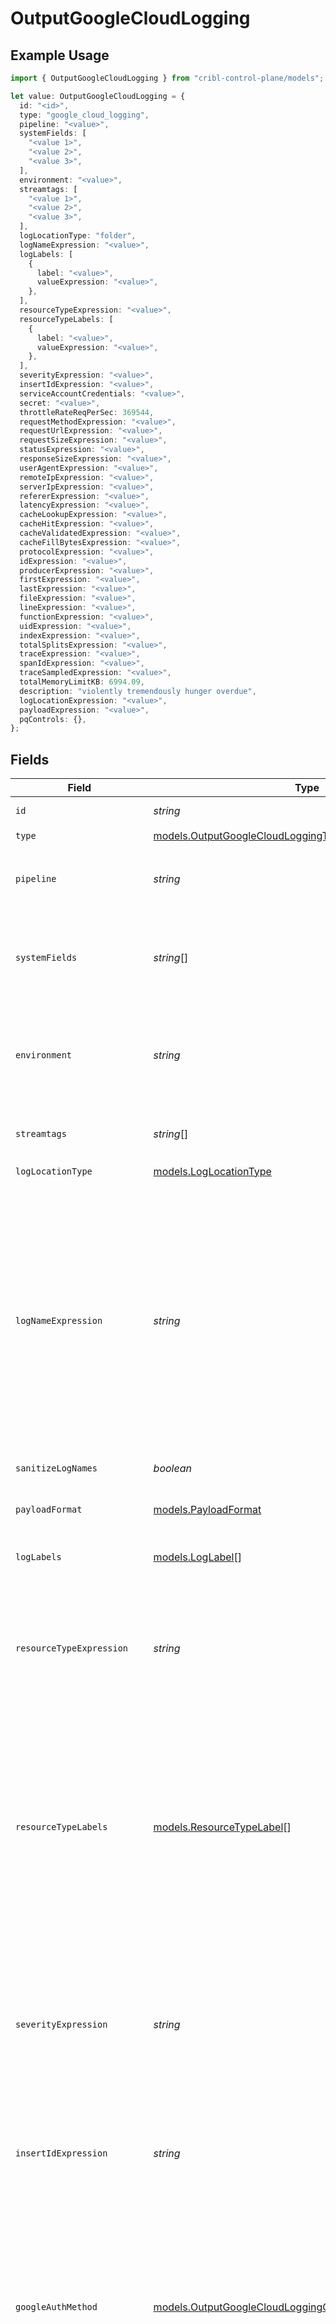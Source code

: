 # OutputGoogleCloudLogging

## Example Usage

```typescript
import { OutputGoogleCloudLogging } from "cribl-control-plane/models";

let value: OutputGoogleCloudLogging = {
  id: "<id>",
  type: "google_cloud_logging",
  pipeline: "<value>",
  systemFields: [
    "<value 1>",
    "<value 2>",
    "<value 3>",
  ],
  environment: "<value>",
  streamtags: [
    "<value 1>",
    "<value 2>",
    "<value 3>",
  ],
  logLocationType: "folder",
  logNameExpression: "<value>",
  logLabels: [
    {
      label: "<value>",
      valueExpression: "<value>",
    },
  ],
  resourceTypeExpression: "<value>",
  resourceTypeLabels: [
    {
      label: "<value>",
      valueExpression: "<value>",
    },
  ],
  severityExpression: "<value>",
  insertIdExpression: "<value>",
  serviceAccountCredentials: "<value>",
  secret: "<value>",
  throttleRateReqPerSec: 369544,
  requestMethodExpression: "<value>",
  requestUrlExpression: "<value>",
  requestSizeExpression: "<value>",
  statusExpression: "<value>",
  responseSizeExpression: "<value>",
  userAgentExpression: "<value>",
  remoteIpExpression: "<value>",
  serverIpExpression: "<value>",
  refererExpression: "<value>",
  latencyExpression: "<value>",
  cacheLookupExpression: "<value>",
  cacheHitExpression: "<value>",
  cacheValidatedExpression: "<value>",
  cacheFillBytesExpression: "<value>",
  protocolExpression: "<value>",
  idExpression: "<value>",
  producerExpression: "<value>",
  firstExpression: "<value>",
  lastExpression: "<value>",
  fileExpression: "<value>",
  lineExpression: "<value>",
  functionExpression: "<value>",
  uidExpression: "<value>",
  indexExpression: "<value>",
  totalSplitsExpression: "<value>",
  traceExpression: "<value>",
  spanIdExpression: "<value>",
  traceSampledExpression: "<value>",
  totalMemoryLimitKB: 6994.09,
  description: "violently tremendously hunger overdue",
  logLocationExpression: "<value>",
  payloadExpression: "<value>",
  pqControls: {},
};
```

## Fields

| Field                                                                                                                                                                                                                                                                                                   | Type                                                                                                                                                                                                                                                                                                    | Required                                                                                                                                                                                                                                                                                                | Description                                                                                                                                                                                                                                                                                             |
| ------------------------------------------------------------------------------------------------------------------------------------------------------------------------------------------------------------------------------------------------------------------------------------------------------- | ------------------------------------------------------------------------------------------------------------------------------------------------------------------------------------------------------------------------------------------------------------------------------------------------------- | ------------------------------------------------------------------------------------------------------------------------------------------------------------------------------------------------------------------------------------------------------------------------------------------------------- | ------------------------------------------------------------------------------------------------------------------------------------------------------------------------------------------------------------------------------------------------------------------------------------------------------- |
| `id`                                                                                                                                                                                                                                                                                                    | *string*                                                                                                                                                                                                                                                                                                | :heavy_minus_sign:                                                                                                                                                                                                                                                                                      | Unique ID for this output                                                                                                                                                                                                                                                                               |
| `type`                                                                                                                                                                                                                                                                                                  | [models.OutputGoogleCloudLoggingType](../models/outputgooglecloudloggingtype.md)                                                                                                                                                                                                                        | :heavy_check_mark:                                                                                                                                                                                                                                                                                      | N/A                                                                                                                                                                                                                                                                                                     |
| `pipeline`                                                                                                                                                                                                                                                                                              | *string*                                                                                                                                                                                                                                                                                                | :heavy_minus_sign:                                                                                                                                                                                                                                                                                      | Pipeline to process data before sending out to this output                                                                                                                                                                                                                                              |
| `systemFields`                                                                                                                                                                                                                                                                                          | *string*[]                                                                                                                                                                                                                                                                                              | :heavy_minus_sign:                                                                                                                                                                                                                                                                                      | Fields to automatically add to events, such as cribl_pipe. Supports wildcards.                                                                                                                                                                                                                          |
| `environment`                                                                                                                                                                                                                                                                                           | *string*                                                                                                                                                                                                                                                                                                | :heavy_minus_sign:                                                                                                                                                                                                                                                                                      | Optionally, enable this config only on a specified Git branch. If empty, will be enabled everywhere.                                                                                                                                                                                                    |
| `streamtags`                                                                                                                                                                                                                                                                                            | *string*[]                                                                                                                                                                                                                                                                                              | :heavy_minus_sign:                                                                                                                                                                                                                                                                                      | Tags for filtering and grouping in @{product}                                                                                                                                                                                                                                                           |
| `logLocationType`                                                                                                                                                                                                                                                                                       | [models.LogLocationType](../models/loglocationtype.md)                                                                                                                                                                                                                                                  | :heavy_check_mark:                                                                                                                                                                                                                                                                                      | N/A                                                                                                                                                                                                                                                                                                     |
| `logNameExpression`                                                                                                                                                                                                                                                                                     | *string*                                                                                                                                                                                                                                                                                                | :heavy_check_mark:                                                                                                                                                                                                                                                                                      | JavaScript expression to compute the value of the log name. If Validate and correct log name is enabled, invalid characters (characters other than alphanumerics, forward-slashes, underscores, hyphens, and periods) will be replaced with an underscore.                                              |
| `sanitizeLogNames`                                                                                                                                                                                                                                                                                      | *boolean*                                                                                                                                                                                                                                                                                               | :heavy_minus_sign:                                                                                                                                                                                                                                                                                      | N/A                                                                                                                                                                                                                                                                                                     |
| `payloadFormat`                                                                                                                                                                                                                                                                                         | [models.PayloadFormat](../models/payloadformat.md)                                                                                                                                                                                                                                                      | :heavy_minus_sign:                                                                                                                                                                                                                                                                                      | Format to use when sending payload. Defaults to Text.                                                                                                                                                                                                                                                   |
| `logLabels`                                                                                                                                                                                                                                                                                             | [models.LogLabel](../models/loglabel.md)[]                                                                                                                                                                                                                                                              | :heavy_minus_sign:                                                                                                                                                                                                                                                                                      | Labels to apply to the log entry                                                                                                                                                                                                                                                                        |
| `resourceTypeExpression`                                                                                                                                                                                                                                                                                | *string*                                                                                                                                                                                                                                                                                                | :heavy_minus_sign:                                                                                                                                                                                                                                                                                      | JavaScript expression to compute the value of the managed resource type field. Must evaluate to one of the valid values [here](https://cloud.google.com/logging/docs/api/v2/resource-list#resource-types). Defaults to "global".                                                                        |
| `resourceTypeLabels`                                                                                                                                                                                                                                                                                    | [models.ResourceTypeLabel](../models/resourcetypelabel.md)[]                                                                                                                                                                                                                                            | :heavy_minus_sign:                                                                                                                                                                                                                                                                                      | Labels to apply to the managed resource. These must correspond to the valid labels for the specified resource type (see [here](https://cloud.google.com/logging/docs/api/v2/resource-list#resource-types)). Otherwise, they will be dropped by Google Cloud Logging.                                    |
| `severityExpression`                                                                                                                                                                                                                                                                                    | *string*                                                                                                                                                                                                                                                                                                | :heavy_minus_sign:                                                                                                                                                                                                                                                                                      | JavaScript expression to compute the value of the severity field. Must evaluate to one of the severity values supported by Google Cloud Logging [here](https://cloud.google.com/logging/docs/reference/v2/rest/v2/LogEntry#logseverity) (case insensitive). Defaults to "DEFAULT".                      |
| `insertIdExpression`                                                                                                                                                                                                                                                                                    | *string*                                                                                                                                                                                                                                                                                                | :heavy_minus_sign:                                                                                                                                                                                                                                                                                      | JavaScript expression to compute the value of the insert ID field.                                                                                                                                                                                                                                      |
| `googleAuthMethod`                                                                                                                                                                                                                                                                                      | [models.OutputGoogleCloudLoggingGoogleAuthenticationMethod](../models/outputgooglecloudlogginggoogleauthenticationmethod.md)                                                                                                                                                                            | :heavy_minus_sign:                                                                                                                                                                                                                                                                                      | Choose Auto to use Google Application Default Credentials (ADC), Manual to enter Google service account credentials directly, or Secret to select or create a stored secret that references Google service account credentials.                                                                         |
| `serviceAccountCredentials`                                                                                                                                                                                                                                                                             | *string*                                                                                                                                                                                                                                                                                                | :heavy_minus_sign:                                                                                                                                                                                                                                                                                      | Contents of service account credentials (JSON keys) file downloaded from Google Cloud. To upload a file, click the upload button at this field's upper right.                                                                                                                                           |
| `secret`                                                                                                                                                                                                                                                                                                | *string*                                                                                                                                                                                                                                                                                                | :heavy_minus_sign:                                                                                                                                                                                                                                                                                      | Select or create a stored text secret                                                                                                                                                                                                                                                                   |
| `maxPayloadSizeKB`                                                                                                                                                                                                                                                                                      | *number*                                                                                                                                                                                                                                                                                                | :heavy_minus_sign:                                                                                                                                                                                                                                                                                      | Maximum size, in KB, of the request body.                                                                                                                                                                                                                                                               |
| `maxPayloadEvents`                                                                                                                                                                                                                                                                                      | *number*                                                                                                                                                                                                                                                                                                | :heavy_minus_sign:                                                                                                                                                                                                                                                                                      | Max number of events to include in the request body. Default is 0 (unlimited).                                                                                                                                                                                                                          |
| `flushPeriodSec`                                                                                                                                                                                                                                                                                        | *number*                                                                                                                                                                                                                                                                                                | :heavy_minus_sign:                                                                                                                                                                                                                                                                                      | Maximum time between requests. Small values could cause the payload size to be smaller than the configured Max record size.                                                                                                                                                                             |
| `concurrency`                                                                                                                                                                                                                                                                                           | *number*                                                                                                                                                                                                                                                                                                | :heavy_minus_sign:                                                                                                                                                                                                                                                                                      | Maximum number of ongoing requests before blocking.                                                                                                                                                                                                                                                     |
| `connectionTimeout`                                                                                                                                                                                                                                                                                     | *number*                                                                                                                                                                                                                                                                                                | :heavy_minus_sign:                                                                                                                                                                                                                                                                                      | Amount of time (milliseconds) to wait for the connection to establish before retrying                                                                                                                                                                                                                   |
| `timeoutSec`                                                                                                                                                                                                                                                                                            | *number*                                                                                                                                                                                                                                                                                                | :heavy_minus_sign:                                                                                                                                                                                                                                                                                      | Amount of time, in seconds, to wait for a request to complete before canceling it.                                                                                                                                                                                                                      |
| `throttleRateReqPerSec`                                                                                                                                                                                                                                                                                 | *number*                                                                                                                                                                                                                                                                                                | :heavy_minus_sign:                                                                                                                                                                                                                                                                                      | Maximum number of requests to limit to per second.                                                                                                                                                                                                                                                      |
| `requestMethodExpression`                                                                                                                                                                                                                                                                               | *string*                                                                                                                                                                                                                                                                                                | :heavy_minus_sign:                                                                                                                                                                                                                                                                                      | A JavaScript expression that evaluates to the HTTP request method as a string. See the [documentation](https://cloud.google.com/logging/docs/reference/v2/rest/v2/LogEntry#httprequest) for details.                                                                                                    |
| `requestUrlExpression`                                                                                                                                                                                                                                                                                  | *string*                                                                                                                                                                                                                                                                                                | :heavy_minus_sign:                                                                                                                                                                                                                                                                                      | A JavaScript expression that evaluates to the HTTP request URL as a string. See the [documentation](https://cloud.google.com/logging/docs/reference/v2/rest/v2/LogEntry#httprequest) for details.                                                                                                       |
| `requestSizeExpression`                                                                                                                                                                                                                                                                                 | *string*                                                                                                                                                                                                                                                                                                | :heavy_minus_sign:                                                                                                                                                                                                                                                                                      | A JavaScript expression that evaluates to the HTTP request size as a string, in int64 format. See the [documentation](https://cloud.google.com/logging/docs/reference/v2/rest/v2/LogEntry#httprequest) for details.                                                                                     |
| `statusExpression`                                                                                                                                                                                                                                                                                      | *string*                                                                                                                                                                                                                                                                                                | :heavy_minus_sign:                                                                                                                                                                                                                                                                                      | A JavaScript expression that evaluates to the HTTP request method as a number. See the [documentation](https://cloud.google.com/logging/docs/reference/v2/rest/v2/LogEntry#httprequest) for details.                                                                                                    |
| `responseSizeExpression`                                                                                                                                                                                                                                                                                | *string*                                                                                                                                                                                                                                                                                                | :heavy_minus_sign:                                                                                                                                                                                                                                                                                      | A JavaScript expression that evaluates to the HTTP response size as a string, in int64 format. See the [documentation](https://cloud.google.com/logging/docs/reference/v2/rest/v2/LogEntry#httprequest) for details.                                                                                    |
| `userAgentExpression`                                                                                                                                                                                                                                                                                   | *string*                                                                                                                                                                                                                                                                                                | :heavy_minus_sign:                                                                                                                                                                                                                                                                                      | A JavaScript expression that evaluates to the HTTP request user agent as a string. See the [documentation](https://cloud.google.com/logging/docs/reference/v2/rest/v2/LogEntry#httprequest) for details.                                                                                                |
| `remoteIpExpression`                                                                                                                                                                                                                                                                                    | *string*                                                                                                                                                                                                                                                                                                | :heavy_minus_sign:                                                                                                                                                                                                                                                                                      | A JavaScript expression that evaluates to the HTTP request remote IP as a string. See the [documentation](https://cloud.google.com/logging/docs/reference/v2/rest/v2/LogEntry#httprequest) for details.                                                                                                 |
| `serverIpExpression`                                                                                                                                                                                                                                                                                    | *string*                                                                                                                                                                                                                                                                                                | :heavy_minus_sign:                                                                                                                                                                                                                                                                                      | A JavaScript expression that evaluates to the HTTP request server IP as a string. See the [documentation](https://cloud.google.com/logging/docs/reference/v2/rest/v2/LogEntry#httprequest) for details.                                                                                                 |
| `refererExpression`                                                                                                                                                                                                                                                                                     | *string*                                                                                                                                                                                                                                                                                                | :heavy_minus_sign:                                                                                                                                                                                                                                                                                      | A JavaScript expression that evaluates to the HTTP request referer as a string. See the [documentation](https://cloud.google.com/logging/docs/reference/v2/rest/v2/LogEntry#httprequest) for details.                                                                                                   |
| `latencyExpression`                                                                                                                                                                                                                                                                                     | *string*                                                                                                                                                                                                                                                                                                | :heavy_minus_sign:                                                                                                                                                                                                                                                                                      | A JavaScript expression that evaluates to the HTTP request latency, formatted as <seconds>.<nanoseconds>s (for example, 1.23s). See the [documentation](https://cloud.google.com/logging/docs/reference/v2/rest/v2/LogEntry#httprequest) for details.                                                   |
| `cacheLookupExpression`                                                                                                                                                                                                                                                                                 | *string*                                                                                                                                                                                                                                                                                                | :heavy_minus_sign:                                                                                                                                                                                                                                                                                      | A JavaScript expression that evaluates to the HTTP request cache lookup as a boolean. See the [documentation](https://cloud.google.com/logging/docs/reference/v2/rest/v2/LogEntry#httprequest) for details.                                                                                             |
| `cacheHitExpression`                                                                                                                                                                                                                                                                                    | *string*                                                                                                                                                                                                                                                                                                | :heavy_minus_sign:                                                                                                                                                                                                                                                                                      | A JavaScript expression that evaluates to the HTTP request cache hit as a boolean. See the [documentation](https://cloud.google.com/logging/docs/reference/v2/rest/v2/LogEntry#httprequest) for details.                                                                                                |
| `cacheValidatedExpression`                                                                                                                                                                                                                                                                              | *string*                                                                                                                                                                                                                                                                                                | :heavy_minus_sign:                                                                                                                                                                                                                                                                                      | A JavaScript expression that evaluates to the HTTP request cache validated with origin server as a boolean. See the [documentation](https://cloud.google.com/logging/docs/reference/v2/rest/v2/LogEntry#httprequest) for details.                                                                       |
| `cacheFillBytesExpression`                                                                                                                                                                                                                                                                              | *string*                                                                                                                                                                                                                                                                                                | :heavy_minus_sign:                                                                                                                                                                                                                                                                                      | A JavaScript expression that evaluates to the HTTP request cache fill bytes as a string, in int64 format. See the [documentation](https://cloud.google.com/logging/docs/reference/v2/rest/v2/LogEntry#httprequest) for details.                                                                         |
| `protocolExpression`                                                                                                                                                                                                                                                                                    | *string*                                                                                                                                                                                                                                                                                                | :heavy_minus_sign:                                                                                                                                                                                                                                                                                      | A JavaScript expression that evaluates to the HTTP request protocol as a string. See the [documentation](https://cloud.google.com/logging/docs/reference/v2/rest/v2/LogEntry#httprequest) for details.                                                                                                  |
| `idExpression`                                                                                                                                                                                                                                                                                          | *string*                                                                                                                                                                                                                                                                                                | :heavy_minus_sign:                                                                                                                                                                                                                                                                                      | A JavaScript expression that evaluates to the log entry operation ID as a string. See the [documentation](https://cloud.google.com/logging/docs/reference/v2/rest/v2/LogEntry#logentryoperation) for details.                                                                                           |
| `producerExpression`                                                                                                                                                                                                                                                                                    | *string*                                                                                                                                                                                                                                                                                                | :heavy_minus_sign:                                                                                                                                                                                                                                                                                      | A JavaScript expression that evaluates to the log entry operation producer as a string. See the [documentation](https://cloud.google.com/logging/docs/reference/v2/rest/v2/LogEntry#logentryoperation) for details.                                                                                     |
| `firstExpression`                                                                                                                                                                                                                                                                                       | *string*                                                                                                                                                                                                                                                                                                | :heavy_minus_sign:                                                                                                                                                                                                                                                                                      | A JavaScript expression that evaluates to the log entry operation first flag as a boolean. See the [documentation](https://cloud.google.com/logging/docs/reference/v2/rest/v2/LogEntry#logentryoperation) for details.                                                                                  |
| `lastExpression`                                                                                                                                                                                                                                                                                        | *string*                                                                                                                                                                                                                                                                                                | :heavy_minus_sign:                                                                                                                                                                                                                                                                                      | A JavaScript expression that evaluates to the log entry operation last flag as a boolean. See the [documentation](https://cloud.google.com/logging/docs/reference/v2/rest/v2/LogEntry#logentryoperation) for details.                                                                                   |
| `fileExpression`                                                                                                                                                                                                                                                                                        | *string*                                                                                                                                                                                                                                                                                                | :heavy_minus_sign:                                                                                                                                                                                                                                                                                      | A JavaScript expression that evaluates to the log entry source location file as a string. See the [documentation](https://cloud.google.com/logging/docs/reference/v2/rest/v2/LogEntry#logentrysourcelocation) for details.                                                                              |
| `lineExpression`                                                                                                                                                                                                                                                                                        | *string*                                                                                                                                                                                                                                                                                                | :heavy_minus_sign:                                                                                                                                                                                                                                                                                      | A JavaScript expression that evaluates to the log entry source location line as a string, in int64 format. See the [documentation](https://cloud.google.com/logging/docs/reference/v2/rest/v2/LogEntry#logentrysourcelocation) for details.                                                             |
| `functionExpression`                                                                                                                                                                                                                                                                                    | *string*                                                                                                                                                                                                                                                                                                | :heavy_minus_sign:                                                                                                                                                                                                                                                                                      | A JavaScript expression that evaluates to the log entry source location function as a string. See the [documentation](https://cloud.google.com/logging/docs/reference/v2/rest/v2/LogEntry#logentrysourcelocation) for details.                                                                          |
| `uidExpression`                                                                                                                                                                                                                                                                                         | *string*                                                                                                                                                                                                                                                                                                | :heavy_minus_sign:                                                                                                                                                                                                                                                                                      | A JavaScript expression that evaluates to the log entry log split UID as a string. See the [documentation](https://cloud.google.com/logging/docs/reference/v2/rest/v2/LogEntry#logsplit) for details.                                                                                                   |
| `indexExpression`                                                                                                                                                                                                                                                                                       | *string*                                                                                                                                                                                                                                                                                                | :heavy_minus_sign:                                                                                                                                                                                                                                                                                      | A JavaScript expression that evaluates to the log entry log split index as a number. See the [documentation](https://cloud.google.com/logging/docs/reference/v2/rest/v2/LogEntry#logsplit) for details.                                                                                                 |
| `totalSplitsExpression`                                                                                                                                                                                                                                                                                 | *string*                                                                                                                                                                                                                                                                                                | :heavy_minus_sign:                                                                                                                                                                                                                                                                                      | A JavaScript expression that evaluates to the log entry log split total splits as a number. See the [documentation](https://cloud.google.com/logging/docs/reference/v2/rest/v2/LogEntry#logsplit) for details.                                                                                          |
| `traceExpression`                                                                                                                                                                                                                                                                                       | *string*                                                                                                                                                                                                                                                                                                | :heavy_minus_sign:                                                                                                                                                                                                                                                                                      | A JavaScript expression that evaluates to the REST resource name of the trace being written as a string. See the [documentation](https://cloud.google.com/logging/docs/reference/v2/rest/v2/LogEntry) for details.                                                                                      |
| `spanIdExpression`                                                                                                                                                                                                                                                                                      | *string*                                                                                                                                                                                                                                                                                                | :heavy_minus_sign:                                                                                                                                                                                                                                                                                      | A JavaScript expression that evaluates to the ID of the cloud trace span associated with the current operation in which the log is being written as a string. See the [documentation](https://cloud.google.com/logging/docs/reference/v2/rest/v2/LogEntry) for details.                                 |
| `traceSampledExpression`                                                                                                                                                                                                                                                                                | *string*                                                                                                                                                                                                                                                                                                | :heavy_minus_sign:                                                                                                                                                                                                                                                                                      | A JavaScript expression that evaluates to the the sampling decision of the span associated with the log entry. See the [documentation](https://cloud.google.com/logging/docs/reference/v2/rest/v2/LogEntry) for details.                                                                                |
| `onBackpressure`                                                                                                                                                                                                                                                                                        | [models.OutputGoogleCloudLoggingBackpressureBehavior](../models/outputgooglecloudloggingbackpressurebehavior.md)                                                                                                                                                                                        | :heavy_minus_sign:                                                                                                                                                                                                                                                                                      | How to handle events when all receivers are exerting backpressure                                                                                                                                                                                                                                       |
| `totalMemoryLimitKB`                                                                                                                                                                                                                                                                                    | *number*                                                                                                                                                                                                                                                                                                | :heavy_minus_sign:                                                                                                                                                                                                                                                                                      | Maximum total size of the batches waiting to be sent. If left blank, defaults to 5 times the max body size (if set). If 0, no limit is enforced.                                                                                                                                                        |
| `description`                                                                                                                                                                                                                                                                                           | *string*                                                                                                                                                                                                                                                                                                | :heavy_minus_sign:                                                                                                                                                                                                                                                                                      | N/A                                                                                                                                                                                                                                                                                                     |
| `logLocationExpression`                                                                                                                                                                                                                                                                                 | *string*                                                                                                                                                                                                                                                                                                | :heavy_check_mark:                                                                                                                                                                                                                                                                                      | JavaScript expression to compute the value of the folder ID with which log entries should be associated. If Validate and correct log name is enabled, invalid characters (characters other than alphanumerics, forward-slashes, underscores, hyphens, and periods) will be replaced with an underscore. |
| `payloadExpression`                                                                                                                                                                                                                                                                                     | *string*                                                                                                                                                                                                                                                                                                | :heavy_minus_sign:                                                                                                                                                                                                                                                                                      | JavaScript expression to compute the value of the payload. Must evaluate to a JavaScript object value. If an invalid value is encountered it will result in the default value instead. Defaults to the entire event.                                                                                    |
| `pqStrictOrdering`                                                                                                                                                                                                                                                                                      | *boolean*                                                                                                                                                                                                                                                                                               | :heavy_minus_sign:                                                                                                                                                                                                                                                                                      | Use FIFO (first in, first out) processing. Disable to forward new events to receivers before queue is flushed.                                                                                                                                                                                          |
| `pqRatePerSec`                                                                                                                                                                                                                                                                                          | *number*                                                                                                                                                                                                                                                                                                | :heavy_minus_sign:                                                                                                                                                                                                                                                                                      | Throttling rate (in events per second) to impose while writing to Destinations from PQ. Defaults to 0, which disables throttling.                                                                                                                                                                       |
| `pqMode`                                                                                                                                                                                                                                                                                                | [models.OutputGoogleCloudLoggingMode](../models/outputgooglecloudloggingmode.md)                                                                                                                                                                                                                        | :heavy_minus_sign:                                                                                                                                                                                                                                                                                      | In Error mode, PQ writes events to the filesystem if the Destination is unavailable. In Backpressure mode, PQ writes events to the filesystem when it detects backpressure from the Destination. In Always On mode, PQ always writes events to the filesystem.                                          |
| `pqMaxBufferSize`                                                                                                                                                                                                                                                                                       | *number*                                                                                                                                                                                                                                                                                                | :heavy_minus_sign:                                                                                                                                                                                                                                                                                      | The maximum number of events to hold in memory before writing the events to disk                                                                                                                                                                                                                        |
| `pqMaxBackpressureSec`                                                                                                                                                                                                                                                                                  | *number*                                                                                                                                                                                                                                                                                                | :heavy_minus_sign:                                                                                                                                                                                                                                                                                      | How long (in seconds) to wait for backpressure to resolve before engaging the queue                                                                                                                                                                                                                     |
| `pqMaxFileSize`                                                                                                                                                                                                                                                                                         | *string*                                                                                                                                                                                                                                                                                                | :heavy_minus_sign:                                                                                                                                                                                                                                                                                      | The maximum size to store in each queue file before closing and optionally compressing (KB, MB, etc.)                                                                                                                                                                                                   |
| `pqMaxSize`                                                                                                                                                                                                                                                                                             | *string*                                                                                                                                                                                                                                                                                                | :heavy_minus_sign:                                                                                                                                                                                                                                                                                      | The maximum disk space that the queue can consume (as an average per Worker Process) before queueing stops. Enter a numeral with units of KB, MB, etc.                                                                                                                                                  |
| `pqPath`                                                                                                                                                                                                                                                                                                | *string*                                                                                                                                                                                                                                                                                                | :heavy_minus_sign:                                                                                                                                                                                                                                                                                      | The location for the persistent queue files. To this field's value, the system will append: /<worker-id>/<output-id>.                                                                                                                                                                                   |
| `pqCompress`                                                                                                                                                                                                                                                                                            | [models.OutputGoogleCloudLoggingCompression](../models/outputgooglecloudloggingcompression.md)                                                                                                                                                                                                          | :heavy_minus_sign:                                                                                                                                                                                                                                                                                      | Codec to use to compress the persisted data                                                                                                                                                                                                                                                             |
| `pqOnBackpressure`                                                                                                                                                                                                                                                                                      | [models.OutputGoogleCloudLoggingQueueFullBehavior](../models/outputgooglecloudloggingqueuefullbehavior.md)                                                                                                                                                                                              | :heavy_minus_sign:                                                                                                                                                                                                                                                                                      | How to handle events when the queue is exerting backpressure (full capacity or low disk). 'Block' is the same behavior as non-PQ blocking. 'Drop new data' throws away incoming data, while leaving the contents of the PQ unchanged.                                                                   |
| `pqControls`                                                                                                                                                                                                                                                                                            | [models.OutputGoogleCloudLoggingPqControls](../models/outputgooglecloudloggingpqcontrols.md)                                                                                                                                                                                                            | :heavy_minus_sign:                                                                                                                                                                                                                                                                                      | N/A                                                                                                                                                                                                                                                                                                     |